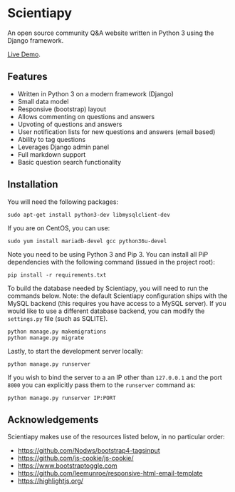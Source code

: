 # Scientiapy
An open source community Q&A website written in Python 3 using the Django framework.

[Live Demo](https://scientiapy.penagos.co).

## Features
* Written in Python 3 on a modern framework (Django)
* Small data model
* Responsive (bootstrap) layout
* Allows commenting on questions and answers
* Upvoting of questions and answers
* User notification lists for new questions and answers (email based)
* Ability to tag questions
* Leverages Django admin panel
* Full markdown support
* Basic question search functionality

## Installation
You will need the following packages:
```
sudo apt-get install python3-dev libmysqlclient-dev
```

If you are on CentOS, you can use:
```
sudo yum install mariadb-devel gcc python36u-devel
```

Note you need to be using Python 3 and Pip 3. You can install all PiP dependencies with the following command (issued in the project root):
```
pip install -r requirements.txt
```

To build the database needed by Scientiapy, you will need to run the commands below. Note: the default Scientiapy configuration ships with the MySQL backend (this requires you have access to a MySQL server). If you would like to use a different database backend, you can modify the `settings.py` file (such as SQLITE).
```
python manage.py makemigrations
python manage.py migrate
```

Lastly, to start the development server locally:
```
python manage.py runserver
```

If you wish to bind the server to a an IP other than `127.0.0.1` and the port `8000` you can explicitly pass them to the `runserver` command as:

```
python manage.py runserver IP:PORT
```

## Acknowledgements
Scientiapy makes use of the resources listed below, in no particular order:

* https://github.com/Nodws/bootstrap4-tagsinput
* https://github.com/js-cookie/js-cookie/
* https://www.bootstraptoggle.com
* https://github.com/leemunroe/responsive-html-email-template
* https://highlightjs.org/
